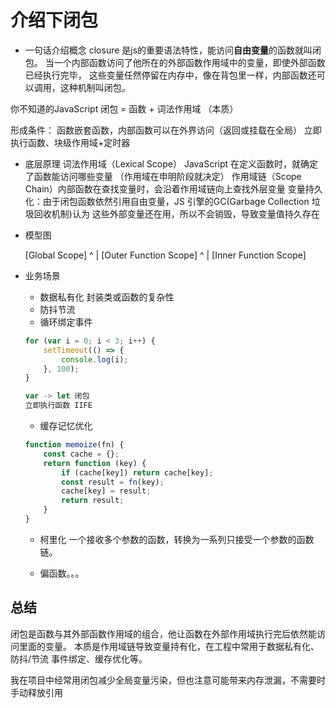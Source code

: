 # 介绍下闭包

- 一句话介绍概念
closure 是js的重要语法特性，能访问**自由变量**的函数就叫闭包。
当一个内部函数访问了他所在的外部函数作用域中的变量，即使外部函数已经执行完毕，
这些变量任然停留在内存中，像在背包里一样，内部函数还可以调用，这种机制叫闭包。

你不知道的JavaScript 闭包 = 函数 + 词法作用域 （本质）

形成条件： 函数嵌套函数，内部函数可以在外界访问（返回或挂载在全局）
    立即执行函数、块级作用域+定时器

- 底层原理
    词法作用域（Lexical Scope）
    JavaScript 在定义函数时，就确定了函数能访问哪些变量 （作用域在申明阶段就决定）
    作用域链（Scope Chain）内部函数在查找变量时，会沿着作用域链向上查找外层变量
    变量持久化：由于闭包函数依然引用自由变量，JS 引擎的GC(Garbage Collection 垃圾回收机制)认为
    这些外部变量还在用，所以不会销毁，导致变量值持久存在

- 模型图

    [Global Scope]
          ^
          |
    [Outer Function Scope]
          ^
          |
    [Inner Function Scope]

- 业务场景

    - 数据私有化
        封装类或函数的复杂性
    - 防抖节流 
    - 循环绑定事件
    ```js
    for (var i = 0; i < 3; i++) {
        setTimeout(() => {
            console.log(i);
        }, 100);
    }

    var -> let 闭包
    立即执行函数 IIFE
    ```

    - 缓存记忆优化
    ```js
    function memoize(fn) {
        const cache = {};
        return function (key) {
            if (cache[key]) return cache[key];
            const result = fn(key);
            cache[key] = result;
            return result;
        }
    }
    ```
    - 柯里化
    一个接收多个参数的函数，转换为一系列只接受一个参数的函数链。

    - 偏函数。。。

## 总结

闭包是函数与其外部函数作用域的组合，他让函数在外部作用域执行完后依然能访问里面的变量。
本质是作用域链导致变量持有化，在工程中常用于数据私有化、防抖/节流 事件绑定、缓存优化等。

我在项目中经常用闭包减少全局变量污染，但也注意可能带来内存泄漏，不需要时手动释放引用